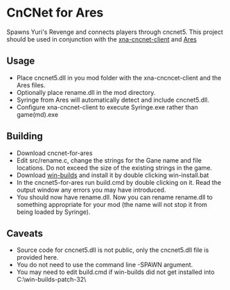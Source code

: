CnCNet for Ares
================================================================================

Spawns Yuri's Revenge and connects players through cncnet5. This project should be used in conjunction with the [xna-cncnet-client](https://github.com/CnCNet/xna-cncnet-client) and [Ares](https://launchpad.net/ares/+download)

## Usage
 - Place cncnet5.dll in you mod folder with the xna-cncncet-client and the Ares files.
 - Optionally place rename.dll in the mod directory.
 - Syringe from Ares will automatically detect and include cncnet5.dll.
 - Configure xna-cncnet-client to execute Syringe.exe rather than game(md).exe

## Building
 - Download cncnet-for-ares
 - Edit src/rename.c, change the strings for the Gane name and file locations. Do not exceed the size of the existing strings in the game.
 - Download [win-builds](https://downloads.cncnet.org/win-builds-for-patching.zip) and install it by double clicking win-install.bat
 - In the cncnet5-for-ares run build.cmd by double clicking on it. Read the output window any errors you may have introduced.
 - You should now have rename.dll. Now you can rename rename.dll to something appropriate for your mod (the name will not stop it from being loaded by Syringe).

## Caveats
 - Source code for cncnet5.dll is not public, only the cncnet5.dll file is provided here.
 - You do not need to use the command line -SPAWN argument.
 - You may need to edit build.cmd if win-builds did not get installed into C:\win-builds-patch-32\
